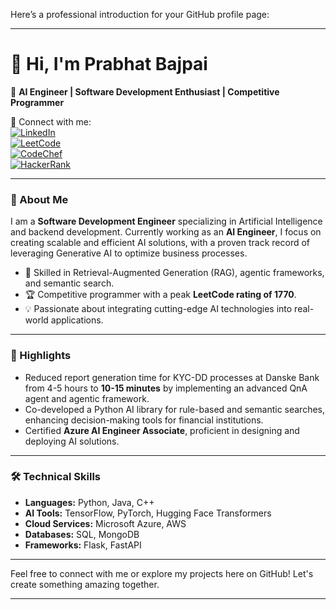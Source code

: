 Here’s a professional introduction for your GitHub profile page:  

---

# 👋 Hi, I'm Prabhat Bajpai  

🚀 **AI Engineer | Software Development Enthusiast | Competitive Programmer**  

🔗 Connect with me:  
[![LinkedIn](https://img.shields.io/badge/LinkedIn-blue?style=for-the-badge&logo=linkedin&logoColor=white)](https://www.linkedin.com/in/prabhatbajpai/)  
[![LeetCode](https://img.shields.io/badge/LeetCode-orange?style=for-the-badge&logo=leetcode&logoColor=white)](https://leetcode.com/u/prabhat_bajpai/)  
[![CodeChef](https://img.shields.io/badge/CodeChef-brown?style=for-the-badge&logo=codechef&logoColor=white)](https://www.codechef.com/users/prabhat_bajpai)  
[![HackerRank](https://img.shields.io/badge/HackerRank-green?style=for-the-badge&logo=hackerrank&logoColor=white)](https://www.hackerrank.com/)  

---

### 📄 About Me  
I am a **Software Development Engineer** specializing in Artificial Intelligence and backend development. Currently working as an **AI Engineer**, I focus on creating scalable and efficient AI solutions, with a proven track record of leveraging Generative AI to optimize business processes.  

- 🧠 Skilled in Retrieval-Augmented Generation (RAG), agentic frameworks, and semantic search.  
- 🏆 Competitive programmer with a peak **LeetCode rating of 1770**.  
- 💡 Passionate about integrating cutting-edge AI technologies into real-world applications.  

---

### 🌟 Highlights  
- Reduced report generation time for KYC-DD processes at Danske Bank from 4-5 hours to **10-15 minutes** by implementing an advanced QnA agent and agentic framework.  
- Co-developed a Python AI library for rule-based and semantic searches, enhancing decision-making tools for financial institutions.  
- Certified **Azure AI Engineer Associate**, proficient in designing and deploying AI solutions.  

---

### 🛠️ Technical Skills  
- **Languages:** Python, Java, C++  
- **AI Tools:** TensorFlow, PyTorch, Hugging Face Transformers  
- **Cloud Services:** Microsoft Azure, AWS  
- **Databases:** SQL, MongoDB  
- **Frameworks:** Flask, FastAPI  

---

Feel free to connect with me or explore my projects here on GitHub! Let's create something amazing together.  

---  
